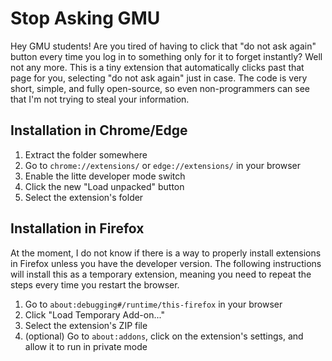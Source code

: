 # Stop Asking GMU
Hey GMU students! Are you tired of having to click that "do not ask again" button every time you log in to something only for it to forget instantly? Well not any more. This is a tiny extension that automatically clicks past that page for you, selecting "do not ask again" just in case. The code is very short, simple, and fully open-source, so even non-programmers can see that I'm not trying to steal your information.

## Installation in Chrome/Edge
1. Extract the folder somewhere
2. Go to `chrome://extensions/` or `edge://extensions/` in your browser
3. Enable the litte developer mode switch
4. Click the new "Load unpacked" button
5. Select the extension's folder

## Installation in Firefox
At the moment, I do not know if there is a way to properly install extensions in Firefox unless you have the developer version. The following instructions will install this as a temporary extension, meaning you need to repeat the steps every time you restart the browser.
1. Go to `about:debugging#/runtime/this-firefox` in your browser
3. Click "Load Temporary Add-on..."
4. Select the extension's ZIP file
5. (optional) Go to `about:addons`, click on the extension's settings, and allow it to run in private mode

